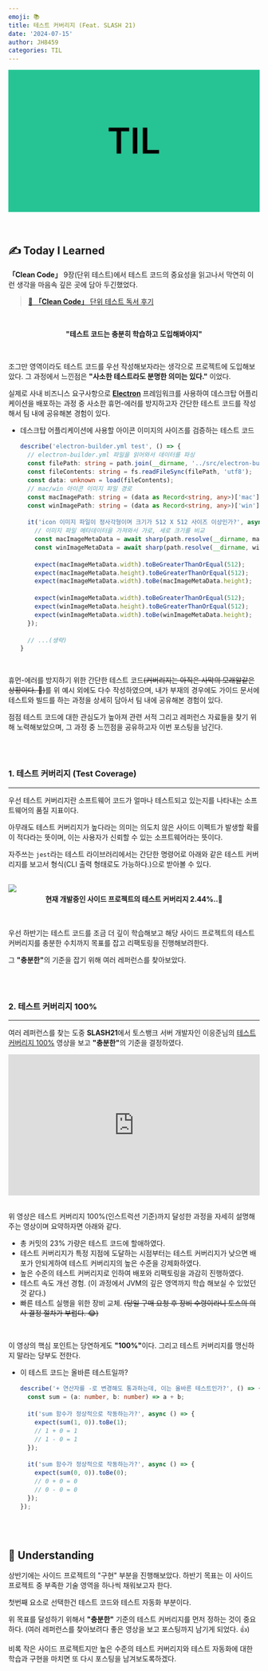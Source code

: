 ```yaml
---
emoji: 📚
title: 테스트 커버리지 (Feat. SLASH 21)
date: '2024-07-15'
author: JH8459
categories: TIL
---
```


![github-blog.png](../../../assets/common/til.jpeg)

<br>

## ✍️ **T**oday **I** **L**earned

**「Clean Code」** 9장(단위 테스트)에서 테스트 코드의 중요성을 읽고나서 막연히 이런 생각을 마음속 깊은 곳에 담아 두긴했었다.

> <a href="https://blog.jh8459.com/2023-04-09-BOOK/" target="_blank">📌 <strong>「Clean Code」</strong> 단위 테스트 독서 후기</a>

<br>
<p align="center"><strong>"테스트 코드는 충분히 학습하고 도입해봐야지"</strong></p>
<br>

조그만 영역이라도 테스트 코드를 우선 작성해보자라는 생각으로 프로젝트에 도입해보았다. 그 과정에서 느낀점은 <strong>"사소한 테스트라도 분명한 의미는 있다."</strong> 이었다.

실제로 사내 비즈니스 요구사항으로 <a href="https://www.electronjs.org/" target="_blank"><strong>Electron</strong></a> 프레임워크를 사용하여 데스크탑 어플리케이션을 배포하는 과정 중 사소한 휴먼-에러를 방지하고자 간단한 테스트 코드를 작성해서 팀 내에 공유해본 경험이 있다.

- 데스크탑 어플리케이션에 사용할 아이콘 이미지의 사이즈를 검증하는 테스트 코드

  ```typescript
  describe('electron-builder.yml test', () => {
    // electron-builder.yml 파일을 읽어와서 데이터를 파싱
    const filePath: string = path.join(__dirname, '../src/electron-builder.yml');
    const fileContents: string = fs.readFileSync(filePath, 'utf8');
    const data: unknown = load(fileContents);
    // mac/win 아이콘 이미지 파일 경로
    const macImagePath: string = (data as Record<string, any>)['mac']['icon'];
    const winImagePath: string = (data as Record<string, any>)['win']['icon'];

    it('icon 이미지 파일이 정사각형이며 크기가 512 X 512 사이즈 이상인가?', async () => {
      // 이미지 파일 메타데이터을 가져와서 가로, 세로 크기를 비교
      const macImageMetaData = await sharp(path.resolve(__dirname, macImagePath)).metadata();
      const winImageMetaData = await sharp(path.resolve(__dirname, winImagePath)).metadata();

      expect(macImageMetaData.width).toBeGreaterThanOrEqual(512);
      expect(macImageMetaData.height).toBeGreaterThanOrEqual(512); 
      expect(macImageMetaData.width).toBe(macImageMetaData.height);

      expect(winImageMetaData.width).toBeGreaterThanOrEqual(512);
      expect(winImageMetaData.height).toBeGreaterThanOrEqual(512); 
      expect(winImageMetaData.width).toBe(winImageMetaData.height);
    });

    // ...(생략)
  }
  ```
<br>

휴먼-에러를 방지하기 위한 간단한 테스트 코드<del>(커버리지는 아직은 사막의 모래알같은 상황이다. 🥲)</del>를 위 예시 외에도 다수 작성하였으며, 내가 부재의 경우에도 가이드 문서에 테스트와 빌드를 하는 과정을 상세히 담아서 팀 내에 공유해본 경험이 있다.

점점 테스트 코드에 대한 관심도가 높아져 관련 서적 그리고 레퍼런스 자료들을 찾기 위해 노력해보았으며, 그 과정 중 느낀점을 공유하고자 이번 포스팅을 남긴다.

<br>
<br>

### 1. 테스트 커버리지 (Test Coverage)

---

우선 테스트 커버리지란 소프트웨어 코드가 얼마나 테스트되고 있는지를 나타내는 소프트웨어의 품질 지표이다.

아무래도 테스트 커버리지가 높다라는 의미는 의도치 않은 사이드 이펙트가 발생할 확률이 적다라는 뜻이며, 이는 사용자가 신뢰할 수 있는 소프트웨어라는 뜻이다.

자주쓰는 `jest`라는 테스트 라이브러리에서는 간단한 명령어로 아래와 같은 테스트 커버리지를 보고서 형식(CLI 출력 형태로도 가능하다.)으로 받아볼 수 있다.

<br>

<img src="https://jh8459.s3.ap-northeast-2.amazonaws.com/blog/2024-07-15-TIL/jest.png"/>
<br>
<center><strong>현재 개발중인 사이드 프로젝트의 테스트 커버리지 2.44%..🥲</strong></center><br><br>

우선 하반기는 테스트 코드를 조금 더 깊이 학습해보고 해당 사이드 프로젝트의 테스트 커버리지를 충분한 수치까지 목표를 잡고 리팩토링을 진행해보려한다.

그 <strong>"충분한"</strong>의 기준을 잡기 위해 여러 레퍼런스를 찾아보았다.

<br>
<br>

### 2. 테스트 커버리지 100%

---

여러 레퍼런스를 찾는 도중 <strong>SLASH21</strong>에서 토스뱅크 서버 개발자인 이응준님의 <a href="https://toss.im/slash-21/sessions/1-6" target="_blank">테스트 커버리지 100%</a> 영상을 보고 <strong>"충분한"</strong>의 기준을 결정하였다.

<style>
  .responsive-iframe-container {
    position: relative;
    overflow: hidden;
    padding-top: 56.25%;
  }

  .responsive-iframe-container iframe {
    position: absolute;
    top: 0;
    left: 0;
    width: 100%;
    height: 100%;
    border: 0;
  }
</style>

<div class="responsive-iframe-container"><iframe width="560" height="315" src="https://www.youtube.com/embed/jdlBu2vFv58?si=hn9E3KSIDO53WaKR" title="YouTube video player" frameborder="0" allow="accelerometer; autoplay; clipboard-write; encrypted-media; gyroscope; picture-in-picture; web-share" referrerpolicy="strict-origin-when-cross-origin" allowfullscreen></iframe></div><br>

위 영상은 테스트 커버리지 100%(인스트럭션 기준)까지 달성한 과정을 자세히 설명해주는 영상이며 요약하자면 아래와 같다.

- 총 커밋의 23% 가량은 테스트 코드에 할애하였다.
- 테스트 커버리지가 특정 지점에 도달하는 시점부터는 테스트 커버리지가 낮으면 배포가 안되게하여 테스트 커버리지의 높은 수준을 강제화하였다.
- 높은 수준의 테스트 커버리지로 인하여 배포와 리팩토링을 과감히 진행하였다.
- 테스트 속도 개선 경험. (이 과정에서 JVM의 깊은 영역까지 학습 해보실 수 있었던것 같다.)
- 빠른 테스트 실행을 위한 장비 교체. <del>(당일 구매 요청 후 장비 수령이라니 토스의 의사 결정 절차가 부럽다. 😂)</del>

<br>

이 영상의 핵심 포인트는 당연하게도 <strong>"100%"</strong>이다. 그리고 테스트 커버리지를 맹신하지 말라는 당부도 전한다.

- 이 테스트 코드는 올바른 테스트일까?

  ```typescript
  describe('+ 연산자를 -로 변경해도 통과하는데, 이는 올바른 테스트인가?', () => {
    const sum = (a: number, b: number) => a + b;

    it('sum 함수가 정상적으로 작동하는가?', async () => {
      expect(sum(1, 0)).toBe(1);
      // 1 + 0 = 1
      // 1 - 0 = 1
    });

    it('sum 함수가 정상적으로 작동하는가?', async () => {
      expect(sum(0, 0)).toBe(0);
      // 0 + 0 = 0
      // 0 - 0 = 0
    });
  });
  ```

<br>
<br>

## 🤔 Understanding

상반기에는 사이드 프로젝트의 "구현" 부분을 진행해보았다. 하반기 목표는 이 사이드 프로젝트 중 부족한 기술 영역을 하나씩 채워보고자 한다.

첫번째 요소로 선택한건 테스트 코드와 테스트 자동화 부분이다.

위 목표를 달성하기 위해서 <strong>"충분한"</strong> 기준의 테스트 커버리지를 먼저 정하는 것이 중요하다. (여러 레퍼런스를 찾아보려다 좋은 영상을 보고 포스팅까지 남기게 되었다. 👍)

비록 작은 사이드 프로젝트지만 높은 수준의 테스트 커버리지와 테스트 자동화에 대한 학습과 구현을 마치면 또 다시 포스팅을 남겨보도록하겠다.

<br>
<br>

